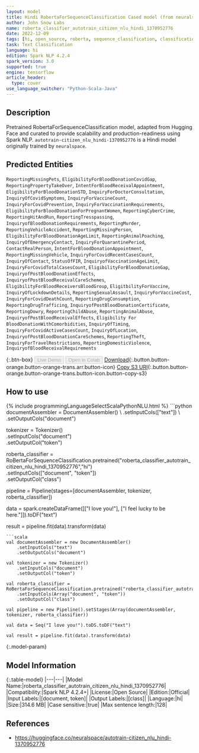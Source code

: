 ```yaml
---
layout: model
title: Hindi RobertaForSequenceClassification Cased model (from neuralspace)
author: John Snow Labs
name: roberta_classifier_autotrain_citizen_nlu_hindi_1370952776
date: 2022-12-09
tags: [hi, open_source, roberta, sequence_classification, classification, tensorflow]
task: Text Classification
language: hi
edition: Spark NLP 4.2.4
spark_version: 3.0
supported: true
engine: tensorflow
article_header:
  type: cover
use_language_switcher: "Python-Scala-Java"
---
```


## Description

Pretrained RobertaForSequenceClassification model, adapted from Hugging Face and curated to provide scalability and production-readiness using Spark NLP. `autotrain-citizen_nlu_hindi-1370952776` is a Hindi model originally trained by `neuralspace`.

## Predicted Entities

`ReportingMissingPets`, `EligibilityForBloodDonationCovidGap`, `ReportingPropertyTakeOver`, `IntentForBloodReceivalAppointment`, `EligibilityForBloodDonationSTD`, `InquiryForDoctorConsultation`, `InquiryOfCovidSymptoms`, `InquiryForVaccineCount`, `InquiryForCovidPrevention`, `InquiryForVaccinationRequirements`, `EligibilityForBloodDonationForPregnantWomen`, `ReportingCyberCrime`, `ReportingHitAndRun`, `ReportingTresspassing`, `InquiryofBloodDonationRequirements`, `ReportingMurder`, `ReportingVehicleAccident`, `ReportingMissingPerson`, `EligibilityForBloodDonationAgeLimit`, `ReportingAnimalPoaching`, `InquiryOfEmergencyContact`, `InquiryForQuarantinePeriod`, `ContactRealPerson`, `IntentForBloodDonationAppointment`, `ReportingMissingVehicle`, `InquiryForCovidRecentCasesCount`, `InquiryOfContact`, `StatusOfFIR`, `InquiryofVaccinationAgeLimit`, `InquiryForCovidTotalCasesCount`, `EligibilityForBloodDonationGap`, `InquiryofPostBloodDonationEffects`, `InquiryofPostBloodReceivalCareSchemes`, `EligibilityForBloodReceiversBloodGroup`, `EligitbilityForVaccine`, `InquiryOfLockdownDetails`, `ReportingSexualAssault`, `InquiryForVaccineCost`, `InquiryForCovidDeathCount`, `ReportingDrugConsumption`, `ReportingDrugTrafficing`, `InquiryofPostBloodDonationCertificate`, `ReportingDowry`, `ReportingChildAbuse`, `ReportingAnimalAbuse`, `InquiryofPostBloodReceivalEffects`, `Eligibility For BloodDonationWithComorbidities`, `InquiryOfTiming`, `InquiryForCovidActiveCasesCount`, `InquiryOfLocation`, `InquiryofPostBloodDonationCareSchemes`, `ReportingTheft`, `InquiryForTravelRestrictions`, `ReportingDomesticViolence`, `InquiryofBloodReceivalRequirements`

{:.btn-box}
<button class="button button-orange" disabled>Live Demo</button>
<button class="button button-orange" disabled>Open in Colab</button>
[Download](https://s3.amazonaws.com/auxdata.johnsnowlabs.com/public/models/roberta_classifier_autotrain_citizen_nlu_hindi_1370952776_hi_4.2.4_3.0_1670623674646.zip){:.button.button-orange.button-orange-trans.arr.button-icon}
[Copy S3 URI](s3://auxdata.johnsnowlabs.com/public/models/roberta_classifier_autotrain_citizen_nlu_hindi_1370952776_hi_4.2.4_3.0_1670623674646.zip){:.button.button-orange.button-orange-trans.button-icon.button-copy-s3}

## How to use



<div class="tabs-box" markdown="1">
{% include programmingLanguageSelectScalaPythonNLU.html %}
```python
documentAssembler = DocumentAssembler() \
    .setInputCols(["text"]) \
    .setOutputCols("document")

tokenizer = Tokenizer() \
    .setInputCols("document") \
    .setOutputCol("token")

roberta_classifier = RoBertaForSequenceClassification.pretrained("roberta_classifier_autotrain_citizen_nlu_hindi_1370952776","hi") \
    .setInputCols(["document", "token"]) \
    .setOutputCol("class")
    
pipeline = Pipeline(stages=[documentAssembler, tokenizer, roberta_classifier])

data = spark.createDataFrame([["I love you!"], ["I feel lucky to be here."]]).toDF("text")

result = pipeline.fit(data).transform(data)
```
```scala
val documentAssembler = new DocumentAssembler() 
    .setInputCols("text")
    .setOutputCols("document")
      
val tokenizer = new Tokenizer()
    .setInputCols("document")
    .setOutputCol("token")
 
val roberta_classifier = RoBertaForSequenceClassification.pretrained("roberta_classifier_autotrain_citizen_nlu_hindi_1370952776","hi") 
    .setInputCols(Array("document", "token"))
    .setOutputCol("class")
   
val pipeline = new Pipeline().setStages(Array(documentAssembler, tokenizer, roberta_classifier))

val data = Seq("I love you!").toDS.toDF("text")

val result = pipeline.fit(data).transform(data)
```
</div>

{:.model-param}
## Model Information

{:.table-model}
|---|---|
|Model Name:|roberta_classifier_autotrain_citizen_nlu_hindi_1370952776|
|Compatibility:|Spark NLP 4.2.4+|
|License:|Open Source|
|Edition:|Official|
|Input Labels:|[document, token]|
|Output Labels:|[class]|
|Language:|hi|
|Size:|314.6 MB|
|Case sensitive:|true|
|Max sentence length:|128|

## References

- https://huggingface.co/neuralspace/autotrain-citizen_nlu_hindi-1370952776